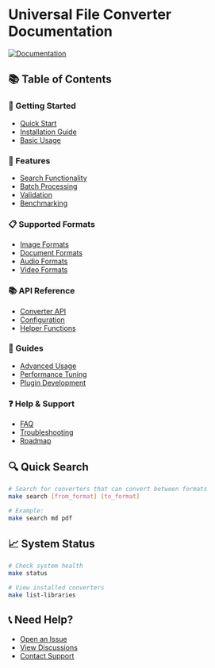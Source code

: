 # Universal File Converter Documentation

[![Documentation](https://img.shields.io/badge/docs-latest-brightgreen.svg)](https://github.com/yourusername/universal-file-converter/tree/main/docs)

## 📚 Table of Contents

### 🚀 Getting Started
- [Quick Start](./guides/getting_started.md)
- [Installation Guide](./guides/installation.md)
- [Basic Usage](./guides/basic_usage.md)

### 🔧 Features
- [Search Functionality](./features/search.md)
- [Batch Processing](./features/batch_processing.md)
- [Validation](./features/validation.md)
- [Benchmarking](./features/benchmarking.md)

### 📋 Supported Formats
- [Image Formats](./formats/image_formats.md)
- [Document Formats](./formats/document_formats.md)
- [Audio Formats](./formats/audio_formats.md)
- [Video Formats](./formats/video_formats.md)

### 📚 API Reference
- [Converter API](./api/converter_api.md)
- [Configuration](./api/configuration.md)
- [Helper Functions](./api/helper_functions.md)

### 📖 Guides
- [Advanced Usage](./guides/advanced_usage.md)
- [Performance Tuning](./guides/performance_tuning.md)
- [Plugin Development](./guides/plugin_development.md)

### ❓ Help & Support
- [FAQ](./FAQ.md)
- [Troubleshooting](./troubleshooting.md)
- [Roadmap](./ROADMAP.md)

## 🔍 Quick Search

```bash
# Search for converters that can convert between formats
make search [from_format] [to_format]

# Example:
make search md pdf
```

## 📈 System Status

```bash
# Check system health
make status

# View installed converters
make list-libraries
```

## 📞 Need Help?

- [Open an Issue](https://github.com/yourusername/universal-file-converter/issues)
- [View Discussions](https://github.com/yourusername/universal-file-converter/discussions)
- [Contact Support](mailto:support@example.com)
